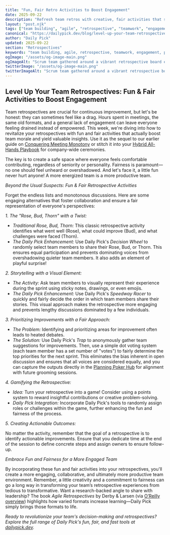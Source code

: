 ```yaml
---
title: "Fun, Fair Retro Activities to Boost Engagement"
date: 2025-09-22
description: "Refresh team retros with creative, fair activities that surface insights, keep voices balanced, and leave agile squads energized for next sprint."
layout: "post.njk"
tags: ["team building", "agile", "retrospective", "teamwork", "engagement", "productivity", "fairness"]
canonical: "https://dailypick.dev/blog/level-up-your-team-retrospectives-fun-fair-activities-to-boost-engagement/"
author: "Daily Pick"
updated: 2025-09-22
section: "Retrospectives"
keywords: "team building, agile, retrospective, teamwork, engagement, productivity, fairness"
ogImage: "/assets/og-image-main.png"
ogImageAlt: "Scrum team gathered around a vibrant retrospective board enhanced with Daily Pick activities"
twitterImage: "/assets/og-image-main.png"
twitterImageAlt: "Scrum team gathered around a vibrant retrospective board enhanced with Daily Pick activities"
---
```


## Level Up Your Team Retrospectives: Fun & Fair Activities to Boost Engagement

Team retrospectives are crucial for continuous improvement, but let's be honest: they can sometimes feel like a drag.  Hours spent in meetings, the same old formats, and a general lack of engagement can leave everyone feeling drained instead of empowered.  This week, we're diving into how to revitalize your retrospectives with fun and fair activities that actually boost team morale and yield valuable insights. Use it as the sequel to our earlier guide on [Conquering Meeting Monotony](/blog/conquer-meeting-monotony-fun-ways-to-spice-up-your-team-retrospectives/) or stitch it into your [Hybrid All-Hands Playbook](/blog/hybrid-all-hands-playbook-fair-fun-agendas-that-keep-teams-engaged/) for company-wide ceremonies.

The key is to create a safe space where everyone feels comfortable contributing, regardless of seniority or personality.  Fairness is paramount—no one should feel unheard or overshadowed. And let's face it, a little fun never hurt anyone!  A more energized team is a more productive team.

*Beyond the Usual Suspects: Fun & Fair Retrospective Activities*

Forget the endless lists and monotonous discussions. Here are some engaging alternatives that foster collaboration and ensure a fair representation of everyone's perspectives:

*1. The "Rose, Bud, Thorn" with a Twist:*

*   *Traditional Rose, Bud, Thorn:*  This classic retrospective activity identifies what went well (Rose), what could improve (Bud), and what challenges were faced (Thorn).
*   *The Daily Pick Enhancement:* Use Daily Pick's *Decision Wheel* to randomly select team members to share their Rose, Bud, or Thorn. This ensures equal participation and prevents dominating voices from overshadowing quieter team members.  It also adds an element of playful surprise!

*2.  Storytelling with a Visual Element:*

*   *The Activity:* Ask team members to visually represent their experience during the sprint using sticky notes, drawings, or even emojis.
*   *The Daily Pick Enhancement:* Use Daily Pick's *Speedway Racer* to quickly and fairly decide the order in which team members share their stories. This visual approach makes the retrospective more engaging and prevents lengthy discussions dominated by a few individuals.

*3.  Prioritizing Improvements with a Fair Approach:*

*   *The Problem:* Identifying and prioritizing areas for improvement often leads to heated debates.
*   *The Solution:*  Use Daily Pick's *Trap* to anonymously gather team suggestions for improvements.  Then, use a simple dot voting system (each team member has a set number of "votes") to fairly determine the top priorities for the next sprint. This eliminates the bias inherent in open discussion and ensures that all voices are considered equally, and you can capture the outputs directly in the [Planning Poker Hub](/blog/planning-poker-hub-guide/) for alignment with future grooming sessions.


*4.  Gamifying the Retrospective:*

*   *Idea:* Turn your retrospective into a game!  Consider using a points system to reward insightful contributions or creative problem-solving.
*   *Daily Pick Integration:*  Incorporate Daily Pick's tools to randomly assign roles or challenges within the game, further enhancing the fun and fairness of the process.


*5.  Creating Actionable Outcomes:*

No matter the activity, remember that the goal of a retrospective is to identify actionable improvements.  Ensure that you dedicate time at the end of the session to define concrete steps and assign owners to ensure follow-up.


*Embrace Fun and Fairness for a More Engaged Team*

By incorporating these fun and fair activities into your retrospectives, you'll create a more engaging, collaborative, and ultimately more productive team environment.  Remember, a little creativity and a commitment to fairness can go a long way in transforming your team’s retrospective experiences from tedious to transformative. Want a research-backed angle to share with leadership? The book *Agile Retrospectives* by Derby & Larsen (via [O’Reilly overview](https://www.oreilly.com/library/view/agile-retrospectives/9781680500348/)) highlights how varied formats increase learning—Daily Pick simply brings those formats to life.


*Ready to revolutionize your team's decision-making and retrospectives? Explore the full range of Daily Pick's fun, fair, and fast tools at [dailypick.dev](https://dailypick.dev).*
